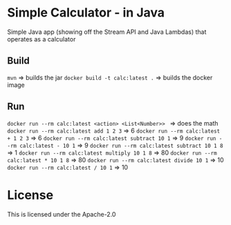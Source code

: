 # Simple Calculator - in Java
Simple Java app (showing off the Stream API and Java Lambdas) that operates as a calculator

## Build
`mvn` => builds the jar
`docker build -t calc:latest .` => builds the docker image

## Run
`docker run --rm calc:latest <action> <List<Number>> ` => does the math
`docker run --rm calc:latest add 1 2 3` => 6
`docker run --rm calc:latest + 1 2 3` => 6
`docker run --rm calc:latest subtract 10 1` => 9
`docker run --rm calc:latest - 10 1` => 9
`docker run --rm calc:latest subtract 10 1 8` => 1
`docker run --rm calc:latest multiply 10 1 8` => 80
`docker run --rm calc:latest * 10 1 8` => 80
`docker run --rm calc:latest divide 10 1` => 10
`docker run --rm calc:latest / 10 1` => 10

# License
This is licensed under the Apache-2.0